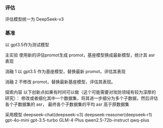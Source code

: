 ### 评估
评估模型统一为 DeepSeek-v3

### 基准
以 gpt3.5作为测试模型

主实验
使用新的评估promot生成 promot，基座模型换成最新模型，统计其 asr 表现

消融 1
 以 gpt3.5 作为基座模型，替换最新 promot，评估其表现

消融 2
不修改 promot，替换最新基座模型，评估其表现。


探索内容
以下创新点如果有时间可以做（这个可能需要对攻防领域有较为深厚的研究）：
修改或者细化其中一个数据集，将其进一步细分为多个子数据，然后评估各个子数据集的 asr， 最终各个子数据集的平均 asr 高于原数据集

采用模型
deepseek-chat(deepseek-v3)
deepseek-reasoner(deepseek-r1)
gpt-4o-mini	
gpt-3.5-turbo
GLM-4-Plus
qwen2.5-72b-instruct
qwq-plus

